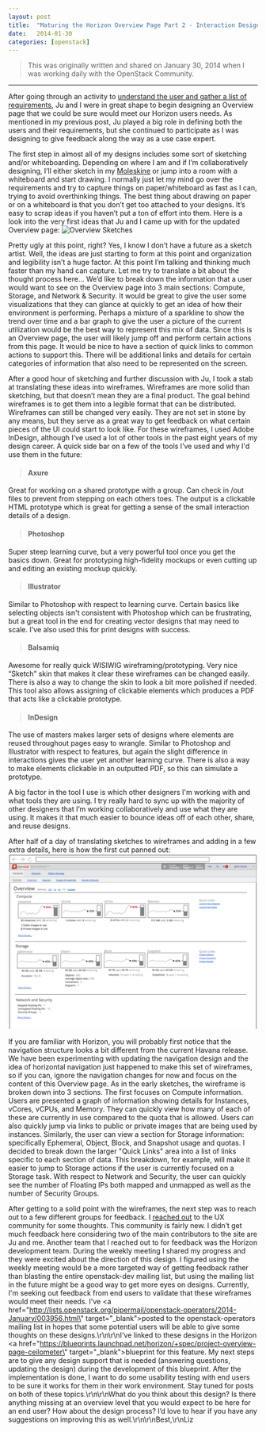 ```yaml
---
layout: post
title:  "Maturing the Horizon Overview Page Part 2 - Interaction Design"
date:   2014-01-30
categories: [openstack]
---
```


> This was originally written and shared on January 30, 2014 when I was working daily with the OpenStack Community.

---

After going through an activity to [understand the user and gather a list of requirements](https://lizsurette.github.io/openstack/2014/01/27/maturing-horizon-overview-part-1.html), Ju and I were in great shape to begin designing an Overview page that we could be sure would meet our Horizon users needs. As mentioned in my previous post, Ju played a big role in defining both the users and their requirements, but she continued to participate as I was designing to give feedback along the way as a use case expert.

The first step in almost all of my designs includes some sort of sketching and/or whiteboarding. Depending on where I am and if I’m collaboratively designing, I’ll either sketch in my [Moleskine](http://www.moleskine.com/en/) or jump into a room with a whiteboard and start drawing. I normally just let my mind go over the requirements and try to capture things on paper/whiteboard as fast as I can, trying to avoid overthinking things. The best thing about drawing on paper or on a whiteboard is that you don’t get too attached to your designs. It’s easy to scrap ideas if you haven’t put a ton of effort into them. Here is a look into the very first ideas that Ju and I came up with for the updated Overview page:
![Overview Sketches](/static/img/_posts/overview-sketches.png)

Pretty ugly at this point, right? Yes, I know I don’t have a future as a sketch artist. Well, the ideas are just starting to form at this point and organization and legibility isn’t a huge factor. At this point I’m talking and thinking much faster than my hand can capture. Let me try to translate a bit about the thought process here… We’d like to break down the information that a user would want to see on the Overview page into 3 main sections: Compute, Storage, and Network & Security. It would be great to give the user some visualizations that they can glance at quickly to get an idea of how their environment is performing. Perhaps a mixture of a sparkline to show the trend over time and a bar graph to give the user a picture of the current utilization would be the best way to represent this mix of data. Since this is an Overview page, the user will likely jump off and perform certain actions from this page. It would be nice to have a section of quick links to common actions to support this. There will be additional links and details for certain categories of information that also need to be represented on the screen.

After a good hour of sketching and further discussion with Ju, I took a stab at translating these ideas into wireframes. Wireframes are more solid than sketching, but that doesn’t mean they are a final product. The goal behind wireframes is to get them into a legible format that can be distributed. Wireframes can still be changed very easily. They are not set in stone by any means, but they serve as a great way to get feedback on what certain pieces of the UI could start to look like. For these wireframes, I used Adobe InDesign, although I’ve used a lot of other tools in the past eight years of my design career. A quick side bar on a few of the tools I’ve used and why I'd use them in the future:
> #### Axure
Great for working on a shared prototype with a group. Can check in /out files to prevent from stepping on each others toes. The output is a clickable HTML prototype which is great for getting a sense of the small interaction details of a design.
> #### Photoshop
Super steep learning curve, but a very powerful tool once you get the basics down. Great for prototyping high-fidelity mockups or even cutting up and editing an existing mockup quickly.
> #### Illustrator
Similar to Photoshop with respect to learning curve. Certain basics like selecting objects isn\'t consistent with Photoshop which can be frustrating, but a great tool in the end for creating vector designs that may need to scale. I\'ve also used this for print designs with success.
> #### Balsamiq
Awesome for really quick WISIWIG wireframing/prototyping. Very nice “Sketch” skin that makes it clear these wireframes can be changed easily. There is also a way to change the skin to look a bit more polished if needed. This tool also allows assigning of clickable elements which produces a PDF that acts like a clickable prototype.
> #### InDesign
The use of masters makes larger sets of designs where elements are reused throughout pages easy to wrangle. Similar to Photoshop and Illustrator with respect to features, but again the slight difference in interactions gives the user yet another learning curve. There is also a way to make elements clickable in an outputted PDF, so this can simulate a prototype.

A big factor in the tool I use is which other designers I'm working with and what tools they are using. I try really hard to sync up with the majority of other designers that I’m working collaboratively and use what they are using. It makes it that much easier to bounce ideas off of each other, share, and reuse designs.

After half of a day of translating sketches to wireframes and adding in a few extra details, here is how the first cut panned out:
![Overview Wireframes](/static/img/_posts/overview-wireframes.png)

If you are familiar with Horizon, you will probably first notice that the navigation structure looks a bit different from the current Havana release. We have been experimenting with updating the navigation design and the idea of horizontal navigation just happened to make this set of wireframes, so if you can, ignore the navigation changes for now and focus on the content of this Overview page. As in the early sketches, the wireframe is broken down into 3 sections. The first focuses on Compute information. Users are presented a graph of information showing details for Instances, vCores, vCPUs, and Memory. They can quickly view how many of each of these are currently in use compared to the quota that is allowed. Users can also quickly jump via links to public or private images that are being used by instances. Similarly, the user can view a section for Storage information: specifically Ephemeral, Object, Block, and Snapshot usage and quotas. I decided to break down the larger "Quick Links" area into a list of links specific to each section of data. This breakdown, for example, will make it easier to jump to Storage actions if the user is currently focused on a Storage task. With respect to Network and Security, the user can quickly see the number of Floating IPs both mapped and unmapped as well as the number of Security Groups.

After getting to a solid point with the wireframes, the next step was to reach out to a few different groups for feedback. I [reached out](http://ask-openstackux.rhcloud.com/question/59/improvements-to-horizon-overview/) to the UX community for some thoughts. This community is fairly new. I didn’t get much feedback here considering two of the main contributors to the site are Ju and me. Another team that I reached out to for feedback was the Horizon development team. During the weekly meeting I shared my progress and they were excited about the direction of this design. I figured using the weekly meeting would be a more targeted way of getting feedback rather than blasting the entire openstack-dev mailing list, but using the mailing list in the future might be a good way to get more eyes on designs.  Currently, I'm seeking out feedback from end users to validate that these wireframes would meet their needs. I've <a href=\"http://lists.openstack.org/pipermail/openstack-operators/2014-January/003956.html\" target=\"_blank\">posted</a> to the openstack-operators mailing list in hopes that some potential users will be able to give some thoughts on these designs.\r\n\r\nI\'ve linked to these designs in the Horizon <a href=\"https://blueprints.launchpad.net/horizon/+spec/project-overview-page-ceilometer\" target=\"_blank\">blueprint</a> for this feature. My next steps are to give any design support that is needed (answering questions, updating the design) during the development of this blueprint. After the implementation is done, I want to do some usability testing with end users to be sure it works for them in their work environment. Stay tuned for posts on both of these topics.\r\n\r\nWhat do you think about this design? Is there anything missing at an overview level that you would expect to be here for an end user? How about the design process? I’d love to hear if you have any suggestions on improving this as well.\r\n\r\nBest,\r\nLiz
